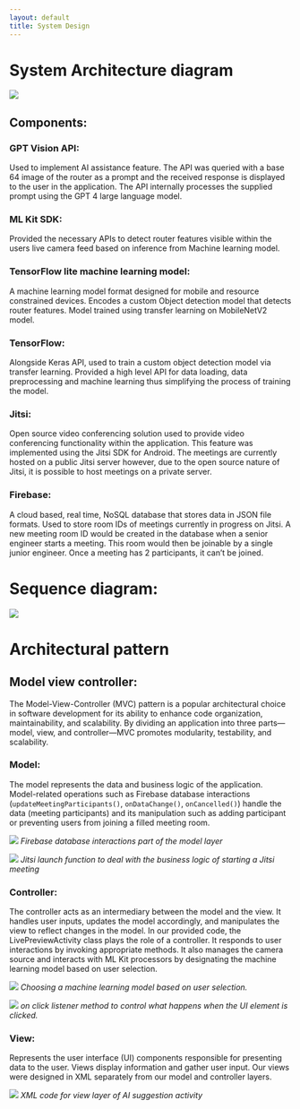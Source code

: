 ```yaml
---
layout: default
title: System Design
---
```


# System Architecture diagram

![](./assets/images/system_design/sys%20diagram.jpeg)

## Components:

### GPT Vision API:
Used to implement AI assistance feature. The API was queried with a base 64 image of the router as a prompt and the received response is displayed to the user in the application. The API internally processes the supplied prompt using the GPT 4 large language model.

### ML Kit SDK:
Provided the necessary APIs to detect router features visible within the users live camera feed based on inference from Machine learning model.

### TensorFlow lite machine learning model:
A machine learning model format designed for mobile and resource constrained devices. Encodes a custom Object detection model that detects router features. Model trained using transfer learning on MobileNetV2 model.

### TensorFlow:
Alongside Keras API, used to train a custom object detection model via transfer learning. Provided a high level API for data loading, data preprocessing and machine learning thus simplifying the process of training the model.

### Jitsi:
Open source video conferencing solution used to provide video conferencing functionality within the application. This feature was implemented using the Jitsi SDK for Android. The meetings are currently hosted on a public Jitsi server however, due to the open source nature of Jitsi, it is possible to host meetings on a private server.

### Firebase:
A cloud based, real time, NoSQL database that stores data in JSON file formats. Used to store room IDs of meetings currently in progress on Jitsi. A new meeting room ID would be created in the database when a senior engineer starts a meeting. This room would then be joinable by a single junior engineer. Once a meeting has 2 participants, it can’t be joined.

# Sequence diagram:

![](./assets/images/system_design/Seq%20diagram.png)

# Architectural pattern

## Model view controller:
The Model-View-Controller (MVC) pattern is a popular architectural choice in software development for its ability to enhance code organization, maintainability, and scalability. By dividing an application into three parts—model, view, and controller—MVC promotes modularity, testability, and scalability.

### Model:
The model represents the data and business logic of the application. Model-related operations such as Firebase database interactions (`updateMeetingParticipants()`, `onDataChange()`, `onCancelled()`) handle the data (meeting participants) and its manipulation such as adding participant or preventing users from joining a filled meeting room.

![](./assets/images/system_design/Model.png)
_Firebase database interactions part of the model layer_

![](./assets/images/system_design/Model_jitsi.png)
_Jitsi launch function to deal with the business logic of starting a Jitsi meeting_

### Controller:
The controller acts as an intermediary between the model and the view. It handles user inputs, updates the model accordingly, and manipulates the view to reflect changes in the model. In our provided code, the LivePreviewActivity class plays the role of a controller. It responds to user interactions by invoking appropriate methods. It also manages the camera source and interacts with ML Kit processors by designating the machine learning model based on user selection.

![](./assets/images/system_design/Controller.png)
_Choosing a machine learning model based on user selection._

![](./assets/images/system_design/Controller_2.png)
_on click listener method to control what happens when the UI element is clicked._

### View:
Represents the user interface (UI) components responsible for presenting data to the user. Views display information and gather user input. Our views were designed in XML separately from our model and controller layers.

![](./assets/images/system_design/View.png)
_XML code for view layer of AI suggestion activity_
